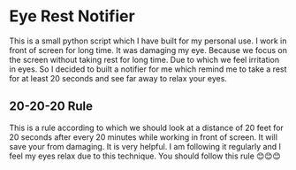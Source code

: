 # Eye Rest Notifier
This is a small python script which I have built for my personal use. I work in front of screen for long time. It was damaging my eye. Because we focus on the screen without taking rest for long time. Due to which we feel irritation in eyes.
So I decided to built a notifier for me which remind me to take a rest for at least 20 seconds and see far away to relax your eyes.

## 20-20-20 Rule
This is a rule according to which we should look at a distance of 20 feet for 20 seconds after every 20 minutes while working in front of screen. It will save your from damaging. It is very helpful. I am following it regularly and I feel my eyes relax due to this technique.
You should follow this rule 😊😊😊